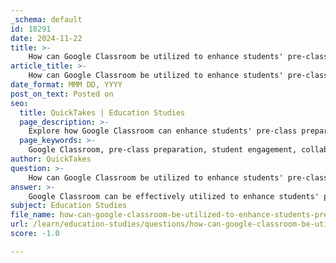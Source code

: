 ```yaml
---
_schema: default
id: 18291
date: 2024-11-22
title: >-
    How can Google Classroom be utilized to enhance students' pre-class preparation?
article_title: >-
    How can Google Classroom be utilized to enhance students' pre-class preparation?
date_format: MMM DD, YYYY
post_on_text: Posted on
seo:
  title: QuickTakes | Education Studies
  page_description: >-
    Explore how Google Classroom can enhance students' pre-class preparation through strategies such as collaborative activities, structured materials, and effective feedback mechanisms.
  page_keywords: >-
    Google Classroom, pre-class preparation, student engagement, collaborative learning, structured materials, participation credit, feedback mechanisms, goal setting, technology, monitoring engagement
author: QuickTakes
question: >-
    How can Google Classroom be utilized to enhance students' pre-class preparation?
answer: >-
    Google Classroom can be effectively utilized to enhance students' pre-class preparation through several strategies that promote engagement and collaboration. Here are some key methods:\n\n1. **Pre-Class Activities**: Teachers can assign pre-class activities that require students to engage with course materials before the class. For instance, students can work in small groups to answer open-ended questions related to the upcoming lesson. This collaborative approach not only encourages discussion but also helps students clarify their understanding of the material.\n\n2. **Structured Materials**: Google Classroom allows educators to organize and distribute pre-class materials in a structured manner. This can include readings, videos, or interactive content that students can access at their own pace. By providing clear and concise materials, teachers can ensure that students are adequately prepared for in-class discussions.\n\n3. **Binding Participation to Pre-Class Work**: By linking credit for participation to pre-class preparatory work, educators can motivate students to engage with the materials. This approach ensures that class time is spent on informed discussions and deeper exploration of topics, making the session more interactive and dynamic.\n\n4. **Feedback Mechanisms**: Google Classroom can facilitate feedback on pre-class assignments. Teachers can provide comments or suggestions on students' submissions, which can help them improve their understanding and prepare more effectively for class.\n\n5. **Goal Setting**: Educators can guide students in setting clear and achievable goals for their pre-class preparation. This practice encourages self-directed learning and helps students take responsibility for their learning journey.\n\n6. **Utilizing Technology for Collaboration**: Google Classroom supports various collaborative tools that allow students to communicate and work together online. This can include discussion forums or shared documents where students can post questions and share insights, fostering a sense of community and collective learning.\n\n7. **Monitoring Engagement**: Teachers can track student engagement through Google Classroom analytics, identifying which students are participating in pre-class activities and which may need additional support. This data can inform instructional strategies and help educators tailor their approaches to meet students' needs.\n\nBy implementing these strategies, Google Classroom can significantly enhance students' pre-class preparation, leading to improved engagement and learning outcomes during class sessions.
subject: Education Studies
file_name: how-can-google-classroom-be-utilized-to-enhance-students-preclass-preparation.md
url: /learn/education-studies/questions/how-can-google-classroom-be-utilized-to-enhance-students-preclass-preparation
score: -1.0

---
```


&nbsp;